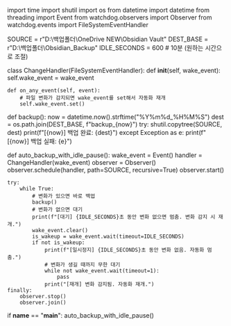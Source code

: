 import time
import shutil
import os
from datetime import datetime
from threading import Event
from watchdog.observers import Observer
from watchdog.events import FileSystemEventHandler

SOURCE = r"D:\백업폴더\OneDrive NEW\Obsidian Vault"
DEST_BASE = r"D:\백업폴더\Obsidian_Backup"
IDLE_SECONDS = 600  # 10분 (원하는 시간으로 조절)

class ChangeHandler(FileSystemEventHandler):
    def __init__(self, wake_event):
        self.wake_event = wake_event

    def on_any_event(self, event):
        # 파일 변화가 감지되면 wake_event를 set해서 자동화 재개
        self.wake_event.set()

def backup():
    now = datetime.now().strftime("%Y%m%d_%H%M%S")
    dest = os.path.join(DEST_BASE, f"backup_{now}")
    try:
        shutil.copytree(SOURCE, dest)
        print(f"[{now}] 백업 완료: {dest}")
    except Exception as e:
        print(f"[{now}] 백업 실패: {e}")

def auto_backup_with_idle_pause():
    wake_event = Event()
    handler = ChangeHandler(wake_event)
    observer = Observer()
    observer.schedule(handler, path=SOURCE, recursive=True)
    observer.start()

    try:
        while True:
            # 변화가 있으면 바로 백업
            backup()
            # 변화가 없으면 대기
            print(f"[대기] {IDLE_SECONDS}초 동안 변화 없으면 멈춤. 변화 감지 시 재개.")
            wake_event.clear()
            is_wakeup = wake_event.wait(timeout=IDLE_SECONDS)
            if not is_wakeup:
                print(f"[일시정지] {IDLE_SECONDS}초 동안 변화 없음. 자동화 멈춤.")
                # 변화가 생길 때까지 무한 대기
                while not wake_event.wait(timeout=1):
                    pass
                print("[재개] 변화 감지됨. 자동화 재개.")
    finally:
        observer.stop()
        observer.join()

if __name__ == "__main__":
    auto_backup_with_idle_pause()